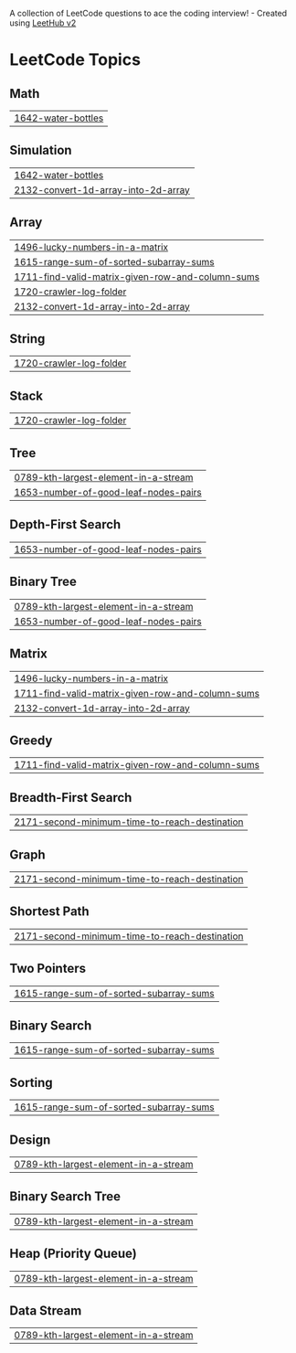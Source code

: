 A collection of LeetCode questions to ace the coding interview! - Created using [LeetHub v2](https://github.com/arunbhardwaj/LeetHub-2.0)
<!---LeetCode Topics Start-->
# LeetCode Topics
## Math
|  |
| ------- |
| [1642-water-bottles](https://github.com/rohit02rsk/Leet-Codes/tree/master/1642-water-bottles) |
## Simulation
|  |
| ------- |
| [1642-water-bottles](https://github.com/rohit02rsk/Leet-Codes/tree/master/1642-water-bottles) |
| [2132-convert-1d-array-into-2d-array](https://github.com/rohit02rsk/Leet-Codes/tree/master/2132-convert-1d-array-into-2d-array) |
## Array
|  |
| ------- |
| [1496-lucky-numbers-in-a-matrix](https://github.com/rohit02rsk/Leet-Codes/tree/master/1496-lucky-numbers-in-a-matrix) |
| [1615-range-sum-of-sorted-subarray-sums](https://github.com/rohit02rsk/Leet-Codes/tree/master/1615-range-sum-of-sorted-subarray-sums) |
| [1711-find-valid-matrix-given-row-and-column-sums](https://github.com/rohit02rsk/Leet-Codes/tree/master/1711-find-valid-matrix-given-row-and-column-sums) |
| [1720-crawler-log-folder](https://github.com/rohit02rsk/Leet-Codes/tree/master/1720-crawler-log-folder) |
| [2132-convert-1d-array-into-2d-array](https://github.com/rohit02rsk/Leet-Codes/tree/master/2132-convert-1d-array-into-2d-array) |
## String
|  |
| ------- |
| [1720-crawler-log-folder](https://github.com/rohit02rsk/Leet-Codes/tree/master/1720-crawler-log-folder) |
## Stack
|  |
| ------- |
| [1720-crawler-log-folder](https://github.com/rohit02rsk/Leet-Codes/tree/master/1720-crawler-log-folder) |
## Tree
|  |
| ------- |
| [0789-kth-largest-element-in-a-stream](https://github.com/rohit02rsk/Leet-Codes/tree/master/0789-kth-largest-element-in-a-stream) |
| [1653-number-of-good-leaf-nodes-pairs](https://github.com/rohit02rsk/Leet-Codes/tree/master/1653-number-of-good-leaf-nodes-pairs) |
## Depth-First Search
|  |
| ------- |
| [1653-number-of-good-leaf-nodes-pairs](https://github.com/rohit02rsk/Leet-Codes/tree/master/1653-number-of-good-leaf-nodes-pairs) |
## Binary Tree
|  |
| ------- |
| [0789-kth-largest-element-in-a-stream](https://github.com/rohit02rsk/Leet-Codes/tree/master/0789-kth-largest-element-in-a-stream) |
| [1653-number-of-good-leaf-nodes-pairs](https://github.com/rohit02rsk/Leet-Codes/tree/master/1653-number-of-good-leaf-nodes-pairs) |
## Matrix
|  |
| ------- |
| [1496-lucky-numbers-in-a-matrix](https://github.com/rohit02rsk/Leet-Codes/tree/master/1496-lucky-numbers-in-a-matrix) |
| [1711-find-valid-matrix-given-row-and-column-sums](https://github.com/rohit02rsk/Leet-Codes/tree/master/1711-find-valid-matrix-given-row-and-column-sums) |
| [2132-convert-1d-array-into-2d-array](https://github.com/rohit02rsk/Leet-Codes/tree/master/2132-convert-1d-array-into-2d-array) |
## Greedy
|  |
| ------- |
| [1711-find-valid-matrix-given-row-and-column-sums](https://github.com/rohit02rsk/Leet-Codes/tree/master/1711-find-valid-matrix-given-row-and-column-sums) |
## Breadth-First Search
|  |
| ------- |
| [2171-second-minimum-time-to-reach-destination](https://github.com/rohit02rsk/Leet-Codes/tree/master/2171-second-minimum-time-to-reach-destination) |
## Graph
|  |
| ------- |
| [2171-second-minimum-time-to-reach-destination](https://github.com/rohit02rsk/Leet-Codes/tree/master/2171-second-minimum-time-to-reach-destination) |
## Shortest Path
|  |
| ------- |
| [2171-second-minimum-time-to-reach-destination](https://github.com/rohit02rsk/Leet-Codes/tree/master/2171-second-minimum-time-to-reach-destination) |
## Two Pointers
|  |
| ------- |
| [1615-range-sum-of-sorted-subarray-sums](https://github.com/rohit02rsk/Leet-Codes/tree/master/1615-range-sum-of-sorted-subarray-sums) |
## Binary Search
|  |
| ------- |
| [1615-range-sum-of-sorted-subarray-sums](https://github.com/rohit02rsk/Leet-Codes/tree/master/1615-range-sum-of-sorted-subarray-sums) |
## Sorting
|  |
| ------- |
| [1615-range-sum-of-sorted-subarray-sums](https://github.com/rohit02rsk/Leet-Codes/tree/master/1615-range-sum-of-sorted-subarray-sums) |
## Design
|  |
| ------- |
| [0789-kth-largest-element-in-a-stream](https://github.com/rohit02rsk/Leet-Codes/tree/master/0789-kth-largest-element-in-a-stream) |
## Binary Search Tree
|  |
| ------- |
| [0789-kth-largest-element-in-a-stream](https://github.com/rohit02rsk/Leet-Codes/tree/master/0789-kth-largest-element-in-a-stream) |
## Heap (Priority Queue)
|  |
| ------- |
| [0789-kth-largest-element-in-a-stream](https://github.com/rohit02rsk/Leet-Codes/tree/master/0789-kth-largest-element-in-a-stream) |
## Data Stream
|  |
| ------- |
| [0789-kth-largest-element-in-a-stream](https://github.com/rohit02rsk/Leet-Codes/tree/master/0789-kth-largest-element-in-a-stream) |
<!---LeetCode Topics End-->